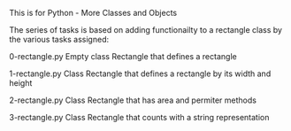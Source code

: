 This is for Python - More Classes and Objects

The series of tasks is based on adding functionailty to a 
rectangle class by the various tasks assigned:

0-rectangle.py 	Empty class Rectangle that defines a rectangle


1-rectangle.py 	Class Rectangle that defines a rectangle by its width and height

2-rectangle.py 	Class Rectangle that has area and permiter methods

3-rectangle.py 	Class Rectangle that counts with a string representation


